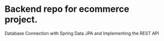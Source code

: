 # Backend repo for ecommerce project. 
Database Connection with Spring Data JPA and Implementing the REST API
